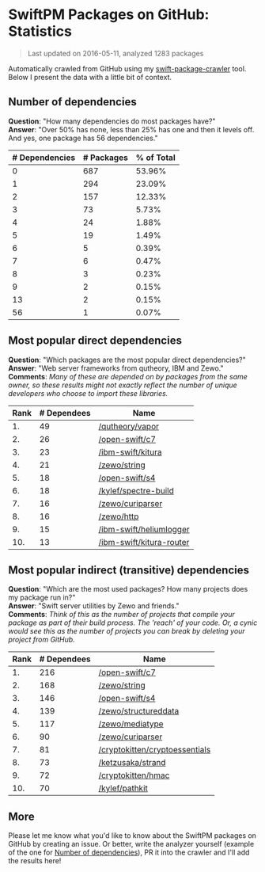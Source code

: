 
# SwiftPM Packages on GitHub: Statistics

> Last updated on 2016-05-11, analyzed 1283 packages

Automatically crawled from GitHub using my [swift-package-crawler](https://github.com/czechboy0/swift-package-crawler) tool. Below I present the data with a little bit of context.

## Number of dependencies
**Question**: "How many dependencies do most packages have?"  
**Answer**: "Over 50% has none, less than 25% has one and then it levels off. And yes, one package has 56 dependencies."  

| # Dependencies | # Packages | % of Total |
| --- | --- | --- |
|   0 | 687 | 53.96% |
|   1 | 294 | 23.09% |
|   2 | 157 | 12.33% |
|   3 |  73 |  5.73% |
|   4 |  24 |  1.88% |
|   5 |  19 |  1.49% |
|   6 |   5 |  0.39% |
|   7 |   6 |  0.47% |
|   8 |   3 |  0.23% |
|   9 |   2 |  0.15% |
|  13 |   2 |  0.15% |
|  56 |   1 |  0.07% |


## Most popular direct dependencies
**Question**: "Which packages are the most popular direct dependencies?"  
**Answer**: "Web server frameworks from qutheory, IBM and Zewo."  
**Comments**: *Many of these are depended on by packages from the same owner, so these results might not exactly reflect the number of unique developers who choose to import these libraries.*  

| Rank | # Dependees | Name |
| --- | --- | --- |
|   1. |  49 | [/qutheory/vapor](https://github.com/qutheory/vapor) |
|   2. |  26 | [/open-swift/c7](https://github.com/open-swift/c7) |
|   3. |  23 | [/ibm-swift/kitura](https://github.com/ibm-swift/kitura) |
|   4. |  21 | [/zewo/string](https://github.com/zewo/string) |
|   5. |  18 | [/open-swift/s4](https://github.com/open-swift/s4) |
|   6. |  18 | [/kylef/spectre-build](https://github.com/kylef/spectre-build) |
|   7. |  16 | [/zewo/curiparser](https://github.com/zewo/curiparser) |
|   8. |  16 | [/zewo/http](https://github.com/zewo/http) |
|   9. |  15 | [/ibm-swift/heliumlogger](https://github.com/ibm-swift/heliumlogger) |
|  10. |  13 | [/ibm-swift/kitura-router](https://github.com/ibm-swift/kitura-router) |


## Most popular indirect (transitive) dependencies
**Question**: "Which are the most used packages? How many projects does my package run in?"  
**Answer**: "Swift server utilities by Zewo and friends."  
**Comments**: *Think of this as the number of projects that compile your package as part of their build process. The 'reach' of your code. Or, a cynic would see this as the number of projects you can break by deleting your project from GitHub.*  

| Rank | # Dependees | Name |
| --- | --- | --- |
|   1. | 216 | [/open-swift/c7](https://github.com/open-swift/c7) |
|   2. | 168 | [/zewo/string](https://github.com/zewo/string) |
|   3. | 146 | [/open-swift/s4](https://github.com/open-swift/s4) |
|   4. | 139 | [/zewo/structureddata](https://github.com/zewo/structureddata) |
|   5. | 117 | [/zewo/mediatype](https://github.com/zewo/mediatype) |
|   6. |  90 | [/zewo/curiparser](https://github.com/zewo/curiparser) |
|   7. |  81 | [/cryptokitten/cryptoessentials](https://github.com/cryptokitten/cryptoessentials) |
|   8. |  73 | [/ketzusaka/strand](https://github.com/ketzusaka/strand) |
|   9. |  72 | [/cryptokitten/hmac](https://github.com/cryptokitten/hmac) |
|  10. |  70 | [/kylef/pathkit](https://github.com/kylef/pathkit) |


## More
Please let me know what you'd like to know about the SwiftPM packages on GitHub by creating an issue. Or better, write the analyzer yourself (example of the one for [Number of dependencies](https://github.com/czechboy0/swift-package-crawler/blob/master/Sources/Analyzer/DependencyTrees.swift)), PR it into the crawler and I'll add the results here!
